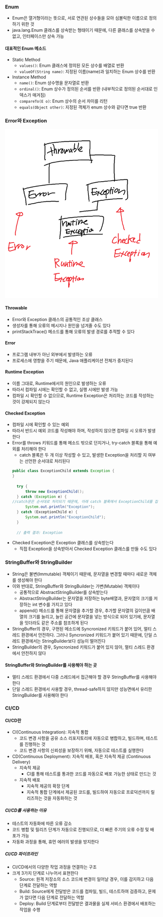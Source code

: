 ### Enum
- Enum은 열거형이라는 뜻으로, 서로 연관된 상수들을 모아 심볼릭한 이름으로 정의하기 위한 것
- java.lang.Enum 클래스를 상속받는 형태이기 때문에, 다른 클래스를 상속받을 수 없고, 인터페이스만 상속 가능 

#### 대표적인 Enum 메소드
- Static Method
  - `values()`: Enum 클래스에 정의된 모든 상수를 배열로 반환
  - `valueOf(String name)`: 지정된 이름(name)과 일치하는 Enum 상수를 반환
- Instance Method
  - `name()`: Enum 상수명을 문자열로 반환
  - `ordinal()`: Enum 상수가 정의된 순서를 반환 (내부적으로 정의된 순서대로 인덱스가 매겨짐)
  - `compareTo(E o)`: Enum 상수의 순서 차이를 리턴
  - `equals(Object other)`: 지정된 객체가 enum 상수와 같다면 true 반환
  
### Error와 Exception

![](../../image/31.png)
#### Throwable
- Error와 Exception 클래스의 공통적인 조상 클래스
- 생성자를 통해 오류의 메시지나 원인을 넘겨줄 수도 있다
- printStackTrace() 메소드를 통해 오류의 발생 경로를 추적할 수 있다


#### Error
- 프로그램 내부가 아닌 외부에서 발생하는 오류
- 프로세스에 영향을 주기 때문에, Java 애플리케이션 전체가 중지된다

#### Runtime Exception
- 이름 그대로, Runtime에서의 원인으로 발생하는 오류
- 따라서 컴파일 시에는 확인할 수 없고, 실행 시에만 발생 가능
- 컴파일 시 확인할 수 없으므로, Runtime Exception은 처리하는 코드를 작성하는 것이 강제되지 않는다

#### Checked Exception
- 컴파일 시에 확인할 수 있는 예외
- 따라서 반드시 예외 코드를 작성해야 하며, 작성하지 않으면 컴파일 시 오류가 발생한다
- Error를 throws 키워드를 통해 메소드 밖으로 던지거나, try-catch 블록을 통해 예외를 처리해야 한다
  - catch 블록은 두 개 이상 작성할 수 있고, 발생한 Exception을 처리할 지 여부는 선언한 순서대로 처리된다   
  ```java
  public class ExceptionChild extends Exception {
  }
  
    try {
        throw new ExceptionChild();
    } catch (Exception e) {
  //catch문은 순서대로 처리되기 때문에, 아래 catch 블록에서 ExceptionChild를 잡아내도록 추가했어도, 위의 catch 블록에서 처리된다
        System.out.println("Exception");
    } catch (ExceptionChild e) {
        System.out.println("ExceptionChild");
    }
  
    // 출력 결과: Exception
  ```
- Checked Exception은 Exception 클래스를 상속받는다
  - 직접 Exception을 상속받아서 Checked Exception 클래스를 만들 수도 있다

### StringBuffer와 StringBuilder
- String은 불변(Immutable) 객체이기 때문에, 문자열을 변경할 때마다 새로운 객체를 생성해야 한다 
- 이와 반대로, StringBuffer와 StringBuilder는 가변(Mutable) 객체이다
  - 공통적으로 AbstractStringBuilder를 상속받는다
  - AbstractStringBuilder는 문자열을 저장하는 byte배열과, 문자열의 크기를 저장하는 int 변수를 가지고 있다
  - append() 메소드를 통해 문자열을 추가할 경우, 추가할 문자열의 길이만큼 배열의 크기를 늘리고, 늘린 공간에 문자열을 넣는 방식으로 되어 있기에, 문자열을 잇더라도 같은 주소를 참조하게 된다
- StringBuffer의 경우, 구현된 메소드에 Syncronized 키워드가 붙어 있어, 멀티 스레드 환경에서 안전하다. 그러나 Syncronized 키워드가 붙어 있기 때문에, 단일 스레드 환경에서는 StringBuilder보다 성능이 떨어진다
- StringBuilder의 경우, Syncronized 키워드가 붙어 있지 않아, 멀티 스레드 환경에서 안전하지 않다

#### StringBuffer와 StringBuilder를 사용해야 하는 곳
- 멀티 스레드 환경에서 다중 스레드에서 접근해야 할 경우 StringBuffer를 사용해야 한다
- 단일 스레드 환경에서 사용할 경우, thread-safe하지 않지만 성능면에서 유리한 StringBuilder를 사용해야 한다

### CI/CD

#### CI/CD란
- CI(Continuous Integration): 지속적 통합
  - 코드 변경 사항을 공유 소스 리포지토리에 자동으로 병합하고, 빌드하며, 테스트를 진행하는 것
  - 코드 변경 사항의 신뢰성을 보장하기 위해, 자동으로 테스트를 실행한다
- CD(Continuous Deployment): 지속적 배포, 혹은 지속적 제공 (Continuous Delivery)
  - 지속적 제공
    - CI를 통해 테스트를 통과한 코드를 자동으로 배포 가능한 상태로 만드는 것
  - 지속적 배포
    - 지속적 제공의 확장 단계
    - 지속적 통합 단계에서 제공된 코드를, 빌드하여 자동으로 프로덕션까지 릴리즈하는 것을 자동화하는 것

##### CI/CD를 사용하는 이유
- 테스트의 자동화에 따른 오류 감소
- 코드 병합 및 릴리즈 단계가 자동으로 진행되므로, 더 빠른 주기의 오류 수정 및 배포가 가능
- 자동화 과정을 통해, 휴먼 에러의 발생을 방지한다

##### CI/CD 파이프라인
- CI/CD에서의 다양한 작업 과정을 연결하는 구조
- 크게 3가지 단계로 나누어서 표현한다
  - Source: 원격 저장소의 소스 코드에 변경이 일어날 경우, 이를 감지하고 다음 단계로 전달하는 역할
  - Build: Source에게 전달받은 코드를 컴파일, 빌드, 테스트하여 검증하고, 문제가 없다면 다음 단계로 전달하는 역할
  - Deploy: Build 단계로부터 전달받은 결과물을 실제 서비스 환경에서 배포하는 작업을 수행

